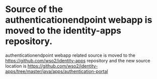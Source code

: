 # Source of the authenticationendpoint webapp is moved to the identity-apps repository.

authenticationendpoint webapp related source is moved to the https://github.com/wso2/identity-apps repository and
 the new source location is https://github.com/wso2/identity-apps/tree/master/java/apps/authentication-portal
 